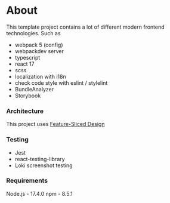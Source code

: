 # About 
This template project contains a lot of different modern frontend technologies. 
Such as 
- webpack 5 (config)
- webpackdev server
- typescript
- react 17 
- scss 
- localization with i18n
- check code style with eslint / stylelint
- BundleAnalyzer
- Storybook

### Architecture 
This project uses [Feature-Sliced Design](https://feature-sliced.design/ru/)

### Testing
- Jest
- react-testing-library
- Loki screenshot testing

### Requirements
Node.js - 17.4.0
npm  - 8.5.1
